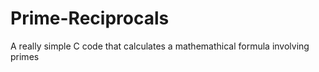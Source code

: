 # Prime-Reciprocals
A really simple C code that calculates a mathemathical formula involving primes
